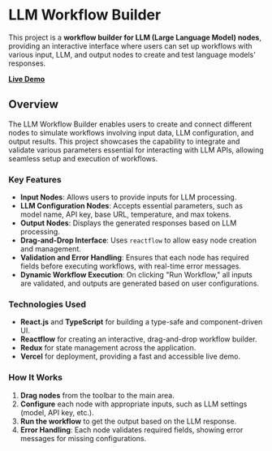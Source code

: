 # LLM Workflow Builder

This project is a **workflow builder for LLM (Large Language Model) nodes**, providing an interactive interface where users can set up workflows with various input, LLM, and output nodes to create and test language models' responses.

[**Live Demo**](https://llm-workflow-hemanth-kumars-projects-54558d95.vercel.app/)

## Overview

The LLM Workflow Builder enables users to create and connect different nodes to simulate workflows involving input data, LLM configuration, and output results. This project showcases the capability to integrate and validate various parameters essential for interacting with LLM APIs, allowing seamless setup and execution of workflows.

### Key Features

- **Input Nodes**: Allows users to provide inputs for LLM processing.
- **LLM Configuration Nodes**: Accepts essential parameters, such as model name, API key, base URL, temperature, and max tokens.
- **Output Nodes**: Displays the generated responses based on LLM processing.
- **Drag-and-Drop Interface**: Uses `reactflow` to allow easy node creation and management.
- **Validation and Error Handling**: Ensures that each node has required fields before executing workflows, with real-time error messages.
- **Dynamic Workflow Execution**: On clicking "Run Workflow," all inputs are validated, and outputs are generated based on user configurations.

### Technologies Used

- **React.js** and **TypeScript** for building a type-safe and component-driven UI.
- **Reactflow** for creating an interactive, drag-and-drop workflow builder.
- **Redux** for state management across the application.
- **Vercel** for deployment, providing a fast and accessible live demo.

### How It Works

1. **Drag nodes** from the toolbar to the main area.
2. **Configure** each node with appropriate inputs, such as LLM settings (model, API key, etc.).
3. **Run the workflow** to get the output based on the LLM response.
4. **Error Handling**: Each node validates required fields, showing error messages for missing configurations.

